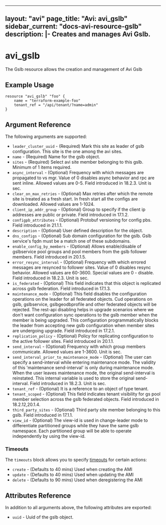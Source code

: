 <!--
    Copyright 2021 VMware, Inc.
    SPDX-License-Identifier: Mozilla Public License 2.0
-->
---
layout: "avi"
page_title: "Avi: avi_gslb"
sidebar_current: "docs-avi-resource-gslb"
description: |-
  Creates and manages Avi Gslb.
---

# avi_gslb

The Gslb resource allows the creation and management of Avi Gslb

## Example Usage

```hcl
resource "avi_gslb" "foo" {
    name = "terraform-example-foo"
    tenant_ref = "/api/tenant/?name=admin"
}
```

## Argument Reference

The following arguments are supported:

* `leader_cluster_uuid` - (Required) Mark this site as leader of gslb configuration. This site is the one among the avi sites.
* `name` - (Required) Name for the gslb object.
* `sites` - (Required) Select avi site member belonging to this gslb. Minimum of 1 items required.
* `async_interval` - (Optional) Frequency with which messages are propagated to vs mgr. Value of 0 disables async behavior and rpc are sent inline. Allowed values are 0-5. Field introduced in 18.2.3. Unit is sec.
* `clear_on_max_retries` - (Optional) Max retries after which the remote site is treated as a fresh start. In fresh start all the configs are downloaded. Allowed values are 1-1024.
* `client_ip_addr_group` - (Optional) Group to specify if the client ip addresses are public or private. Field introduced in 17.1.2.
* `configpb_attributes` - (Optional) Protobuf versioning for config pbs. Field introduced in 21.1.1.
* `description` - (Optional) User defined description for the object.
* `dns_configs` - (Optional) Sub domain configuration for the gslb. Gslb service's fqdn must be a match one of these subdomains.
* `enable_config_by_members` - (Optional) Allows enable/disable of gslbservice pool groups and pool members from the gslb follower members. Field introduced in 20.1.5.
* `error_resync_interval` - (Optional) Frequency with which errored messages are resynced to follower sites. Value of 0 disables resync behavior. Allowed values are 60-3600. Special values are 0 - disable. Field introduced in 18.2.3. Unit is sec.
* `is_federated` - (Optional) This field indicates that this object is replicated across gslb federation. Field introduced in 17.1.3.
* `maintenance_mode` - (Optional) This field disables the configuration operations on the leader for all federated objects. Cud operations on gslb, gslbservice, gslbgeodbprofile and other federated objects will be rejected. The rest-api disabling helps in upgrade scenarios where we don't want configuration sync operations to the gslb member when the member is being upgraded. This configuration programmatically blocks the leader from accepting new gslb configuration when member sites are undergoing upgrade. Field introduced in 17.2.1.
* `replication_policy` - (Optional) Policy for replicating configuration to the active follower sites. Field introduced in 20.1.1.
* `send_interval` - (Optional) Frequency with which group members communicate. Allowed values are 1-3600. Unit is sec.
* `send_interval_prior_to_maintenance_mode` - (Optional) The user can specify a send-interval while entering maintenance mode. The validity of this 'maintenance send-interval' is only during maintenance mode. When the user leaves maintenance mode, the original send-interval is reinstated. This internal variable is used to store the original send-interval. Field introduced in 18.2.3. Unit is sec.
* `tenant_ref` - (Optional) It is a reference to an object of type tenant.
* `tenant_scoped` - (Optional) This field indicates tenant visibility for gs pool member selection across the gslb federated objects. Field introduced in 18.2.12,20.1.4.
* `third_party_sites` - (Optional) Third party site member belonging to this gslb. Field introduced in 17.1.1.
* `view_id` - (Optional) The view-id is used in change-leader mode to differentiate partitioned groups while they have the same gslb namespace. Each partitioned group will be able to operate independently by using the view-id.


### Timeouts

The `timeouts` block allows you to specify [timeouts](https://www.terraform.io/docs/configuration/resources.html#timeouts) for certain actions:

* `create` - (Defaults to 40 mins) Used when creating the AMI
* `update` - (Defaults to 40 mins) Used when updating the AMI
* `delete` - (Defaults to 90 mins) Used when deregistering the AMI

## Attributes Reference

In addition to all arguments above, the following attributes are exported:

* `uuid` -  Uuid of the gslb object.

